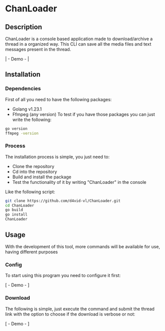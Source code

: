 # ChanLoader

## Description

ChanLoader is a console based application made to download/archive a thread in a organized way. This CLI can save all the media files and text messages present in the thread.

| - Demo - |

## Installation

### Dependencies
First of all you need to have the following packages:
- Golang v1.23.1
- Ffmpeg (any version)
To test if you have those packages you can just write the following:

```sh 
go version
ffmpeg -version
```

### Process
The installation process is simple, you just need to:
- Clone the repository
- Cd into the repository
- Build and install the package
- Test the functionality of it by writing "ChanLoader" in the console

Like the following script:

```sh
git clone https://github.com/d4vid-vl/ChanLoader.git
cd ChanLoader
go build
go install
ChanLoader
```

## Usage

With the development of this tool, more commands will be available for use, having different purposes

### Config 
To start using this program you need to configure it first:

[ - Demo - ]

### Download 
The following is simple, just execute the command and submit the thread link with the option to choose if the download is verbose or not:

[ - Demo - ]
